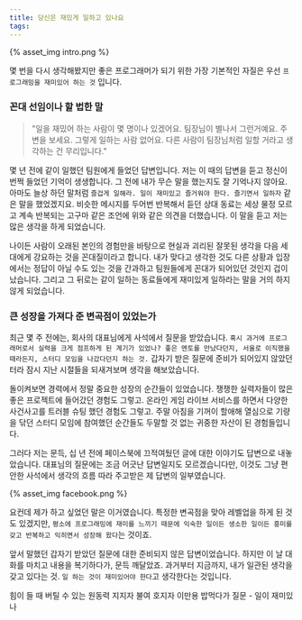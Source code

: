 ```yaml
---
title: 당신은 재밌게 일하고 있나요
tags:
---
```


{% asset_img intro.png %}

몇 번을 다시 생각해봤지만
좋은 프로그래머가 되기 위한 가장 기본적인 자질은
우선 `프로그래밍을 재미있어 하는 것` 입니다.

<!--more-->

### 꼰대 선임이나 할 법한 말

> "일을 재밌어 하는 사람이 몇 명이나 있겠어요. 팀장님이 별나서 그런거예요. 주변을 보세요. 그렇게 일하는 사람 없어요. 다른 사람이 팀장님처럼 일할 거라고 생각하는 건 무리입니다."

몇 년 전에 같이 일했던 팀원에게 들었던 답변입니다. 저는 이 때의 답변을 듣고 정신이 번쩍 들었던 기억이 생생합니다. 그 전에 내가 무슨 말을 했는지도 잘 기억나지 않아요. 아마도 늘상 하던 말처럼 `즐겁게 일해라. 일이 재미있고 즐거워야 한다. 즐기면서 일하자` 같은 말을 했었겠지요. 비슷한 메시지를 두어번 반복해서 듣던 상대 동료는 세상 물정 모르고 계속 반복되는 고구마 같은 조언에 위와 같은 의견을 더했습니다. 이 말을 듣고 저는 많은 생각을 하게 되었습니다.

나이든 사람이 오래된 본인의 경험만을 바탕으로 현실과 괴리된 잘못된 생각을 다음 세대에게 강요하는 것을 꼰대질이라고 합니다. 내가 맞다고 생각한 것도 다른 상황과 입장에서는 정답이 아닐 수도 있는 것을 간과하고 팀원들에게 꼰대가 되어있던 것인지 겁이 났습니다. 그리고 그 뒤로는 같이 일하는 동료들에게 재미있게 일하라는 말을 거의 하지 않게 되었습니다.

### 큰 성장을 가져다 준 변곡점이 있었는가

최근 몇 주 전에는, 회사의 대표님에게 사석에서 질문을 받았습니다. `혹시 과거에 프로그래머로서 실력을 크게 점프하게 된 계기가 있었나? 좋은 멘토를 만났다던지, 서울로 이직했을 때라든지, 스터디 모임을 나갔다던지 하는 것.` 갑자기 받은 질문에 준비가 되어있지 않았던 터라 잠시 지난 시절들을 되새겨보며 생각을 해보았습니다.

돌이켜보면 경력에서 정말 중요한 성장의 순간들이 있었습니다. 쟁쟁한 실력자들이 많은 좋은 프로젝트에 들어갔던 경험도 그렇고. 온라인 게임 라이브 서비스를 하면서 다양한 사건사고를 트러블 슈팅 했던 경험도 그렇고. 주말 아침을 기꺼이 할애해 열심으로 기량을 닦던 스터디 모임에 참여했던 순간들도 두말할 것 없는 귀중한 자산이 된 경험들입니다.

그러다 저는 문득, 십 년 전에 페이스북에 끄적여뒀던 글에 대한 이야기도 답변으로 내놓았습니다. 대표님의 질문에는 조금 어긋난 답변일지도 모르겠습니다만, 이것도 그냥 편안한 사석에서 생각의 흐름 따라 주고받은 제 답변의 일부였습니다. 

{% asset_img facebook.png %}

요컨데 제가 하고 싶었던 말은 이거였습니다. 특정한 변곡점을 맞아 레벨업을 하게 된 것도 있겠지만, `평소에 프로그래밍에 재미를 느끼기 때문에 익숙한 일이든 생소한 일이든 흥미를 갖고 반복하고 익히면서 성장해 왔다`는 것이죠.

앞서 말했던 갑자기 받았던 질문에 대한 준비되지 않은 답변이었습니다. 하지만 이 날 대화를 마치고 내용을 복기하다가, 문득 깨달았죠. 과거부터 지금까지, 내가 일관된 생각을 갖고 있다는 것. `일 하는 것이 재미있어야 한다`고 생각한다는 것입니다.


힘이 들 때 버틸 수 있는 원동력
지지자 불여 호지자
이만용
밥먹다가 질문 - 일이 재미있나